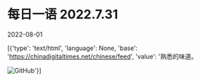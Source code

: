 # 每日一语 2022.7.31

2022-08-01

[{'type': 'text/html', 'language': None, 'base': 'https://chinadigitaltimes.net/chinese/feed', 'value': '熟悉的味道。

![GitHub](https://chinadigitaltimes.net/chinese/files/2022/08/7.31.jpg)'}]